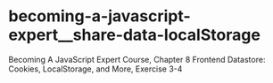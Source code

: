 # becoming-a-javascript-expert__share-data-localStorage
Becoming A JavaScript Expert Course, Chapter 8 Frontend Datastore: Cookies, LocalStorage, and More, Exercise 3-4

